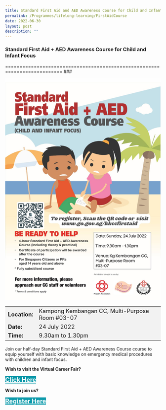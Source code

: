 ```yaml
---
title: Standard First Aid and AED Awareness Course for Child and Infant Focus
permalink: /Programmes/lifelong-learning/FirstAidCourse
date: 2022-06-30
layout: post
description: ""
---
```

### **Standard First Aid + AED Awareness Course for Child and Infant Focus**
========================================================================== ###
 
![](/images/Programmes%20(July%202022)/FirstAidCourse.png)

<table  style="font-size:130%; background-color:#f2f2f2">
	<tbody>
		<tr>
			 <td><b>Location:</b></td><td>Kampong Kembangan CC,  Multi-Purpose Room #03-07</td>
		</tr>
		<tr>
		 <td><b>Date:</b> </td><td>24 July 2022 </td>
		</tr>
		<tr>
		 <td><b>Time:</b> </td><td>9.30am to 1.30pm</td>
		</tr>
	</tbody>
</table>

Join our half-day Standard First Aid + AED Awareness Course course to equip yourself with basic knowledge on emergency medical procedures with children and infant focus.

<b>Wish to visit the Virtual Career Fair?</b>
<div>
	<a href="https://go.gov.sg/ihltp-vcf0622-1" style="font-size:20px; width:35%; height:60px; background-color:#0899AA; color:white" class="bp-button"><b>Click Here</b></a>
</div>

<b>Wish to join us?</b>
<div>
	<a href="https://www.go.gov.sg/kkccfirstaid](https://www.go.gov.sg/kkccfirstaid?fbclid=IwAR3Bn_pU5SSESU3olBPudAJNjc2PIZBwvRaf1A-kJhp2rXTG6tPzvGKwMYQ)" style="font-size:20px; width:35%; height:60px; background-color:#0899AA; color:white" class="bp-button"><b>Register Here</b></a>
</div>